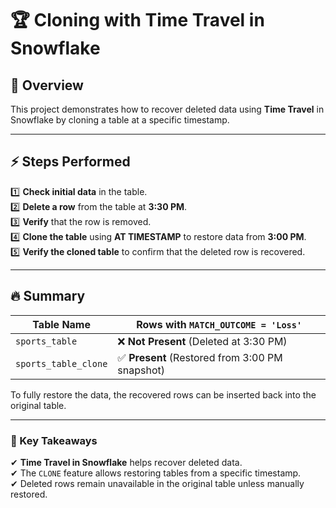 # 🏆 Cloning with Time Travel in Snowflake  

## 📌 Overview  
This project demonstrates how to recover deleted data using **Time Travel** in Snowflake by cloning a table at a specific timestamp.  

---

## ⚡ Steps Performed  

1️⃣ **Check initial data** in the table.  
2️⃣ **Delete a row** from the table at **3:30 PM**.  
3️⃣ **Verify** that the row is removed.  
4️⃣ **Clone the table** using **AT TIMESTAMP** to restore data from **3:00 PM**.  
5️⃣ **Verify the cloned table** to confirm that the deleted row is recovered.  

---

## 🔥 Summary  

| **Table Name**         | **Rows with `MATCH_OUTCOME = 'Loss'`** |
|-----------------------|--------------------------------|
| `sports_table`        | ❌ **Not Present** (Deleted at 3:30 PM) |
| `sports_table_clone`  | ✅ **Present** (Restored from 3:00 PM snapshot) |

To fully restore the data, the recovered rows can be inserted back into the original table.  

---

### 🎯 Key Takeaways  
✔ **Time Travel in Snowflake** helps recover deleted data.  
✔ The `CLONE` feature allows restoring tables from a specific timestamp.  
✔ Deleted rows remain unavailable in the original table unless manually restored.  

 
